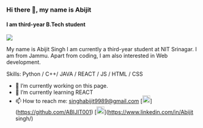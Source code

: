 ### Hi there 👋, my name is Abijit
#### I am third-year B.Tech student
![](http://url/to/IamAbijitSingh.png)

My name is Abijit Singh
I am currently a third-year student at NIT Srinagar. I am from Jammu. Apart from coding, I am also interested in Web development.



Skills: Python / C++/ JAVA / REACT / JS / HTML / CSS

- 🔭 I’m currently working on this page. 
- 🌱 I’m currently learning REACT 
- 📫 How to reach me: singhabijit9989@gmail.com 
[<img src='https://cdn.jsdelivr.net/npm/simple-icons@3.0.1/icons/github.svg' alt='github' height='20'>]
(https://github.com/ABIJIT001)
 [<img src='https://cdn.jsdelivr.net/npm/simple-icons@3.0.1/icons/linkedin.svg' alt='linkedin' height='20'>](https://www.linkedin.com/in/Abijit singh/)  


